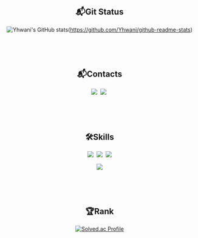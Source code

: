 <div align = center><h2>📬Git Status</h2>

![Yhwani's GitHub stats](https://github-readme-stats.vercel.app/api?username=Yhwani)(https://github.com/Yhwani/github-readme-stats)

  
</div>
</br></br></br>

<div align = center><h2>📬Contacts</h2>
<img src="https://img.shields.io/badge/Notion-000000?style=for-the-badge&logo=notion&logoColor=white">&nbsp;
<img src="https://img.shields.io/badge/Gmail-EA4335?style=for-the-badge&logo=gmail&logoColor=white">&nbsp;

</br></br></br>

<div align="center"><h2>🛠Skills</h2>
<img src="https://img.shields.io/badge/Python-3776AB?style=for-the-badge&logo=Python&logoColor=white">&nbsp;
<img src="https://img.shields.io/badge/Java-007396?style=for-the-badge&logo=OpenJDK&logoColor=white">&nbsp;
<img src="https://img.shields.io/badge/Spring-6DB33F?style=for-the-badge&logo=Spring&logoColor=white"></br>

<img src="https://img.shields.io/badge/MYSQL-4479A1?style=for-the-badge&logo=MYSQL&logoColor=white"></div>


</br></br></br>


<div align="center">
<h2>🏆Rank</h2>

[![Solved.ac Profile](http://mazassumnida.wtf/api/v2/generate_badge?boj=iy833261)](https://solved.ac/iy833261)

</div>
</br></br>

